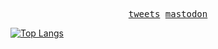 <p align="center">
	<samp>
		<a href="https://twitter.com/gotorion_">tweets</a>
		<a href="https://social.vivaldi.net/@junhui">mastodon</a>
	</samp>
</p>
	
[![Top Langs](https://github-readme-stats.vercel.app/api/top-langs/?username=gotorion&layout=compact)](https://github.com/anuraghazra/github-readme-stats)
